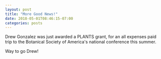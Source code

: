 ```yaml
---
layout: post
title: "More Good News!"
date: 2018-05-01T08:46:15-07:00
categories: posts
---
```

Drew Gonzalez was just awarded a PLANTS grant, for an all expenses paid trip to the Botanical Society of America's national conference this summer.

Way to go Drew!


